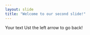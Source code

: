```yaml
---
layout: slide
title: "Welcome to our second slide!"
---
```

Your text 
Ust the left arrow to go back!
